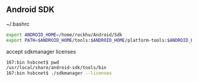 ## Android SDK  
~/.bashrc
```bash
export ANDROID_HOME=/home/rockhu/Android/Sdk
export PATH=$ANDROID_HOME/tools:$ANDROID_HOME/platform-tools:$ANDROID_HOME/build-tools:$PATH
```
accept sdkmanager licenses
```bash
167:bin hsbcnet$ pwd
/usr/local/share/android-sdk/tools/bin
167:bin hsbcnet$ ./sdkmanager --licenses
```